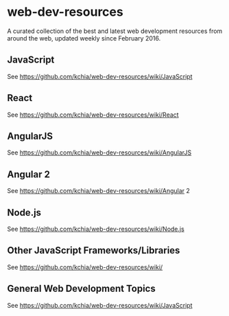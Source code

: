 # web-dev-resources
A curated collection of the best and latest web development resources from around the web, updated weekly since February 2016.

## JavaScript
See https://github.com/kchia/web-dev-resources/wiki/JavaScript

## React
See https://github.com/kchia/web-dev-resources/wiki/React

## AngularJS
See https://github.com/kchia/web-dev-resources/wiki/AngularJS

## Angular 2
See https://github.com/kchia/web-dev-resources/wiki/Angular 2

## Node.js
See https://github.com/kchia/web-dev-resources/wiki/Node.js

## Other JavaScript Frameworks/Libraries
See https://github.com/kchia/web-dev-resources/wiki/

## General Web Development Topics
See https://github.com/kchia/web-dev-resources/wiki/JavaScript
